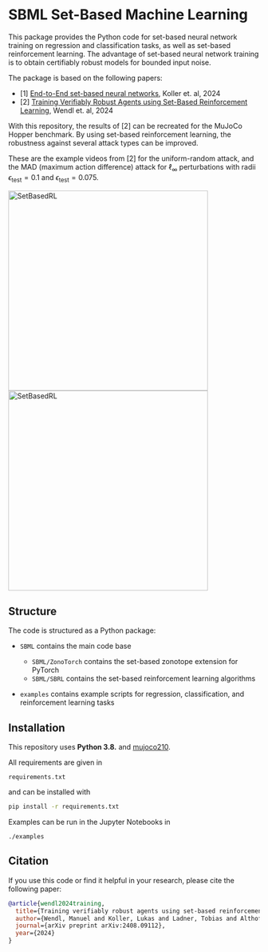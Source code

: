 # SBML Set-Based Machine Learning

This package provides the Python code for set-based neural network training on regression and classification tasks, as well as set-based reinforcement learning. 
The advantage of set-based neural network training is to obtain certifiably robust models for bounded input noise.

The package is based on the following papers:

- [1] [End-to-End set-based neural networks](https://arxiv.org/abs/2401.14961), Koller et. al, 2024
- [2] [Training Verifiably Robust Agents using Set-Based Reinforcement Learning](https://arxiv.org/abs/2408.09112), Wendl et. al, 2024

With this repository, the results of [2] can be recreated for the MuJoCo Hopper benchmark. 
By using set-based reinforcement learning, the robustness against several attack types can be improved. 

These are the example videos from [2] for the uniform-random attack, and the MAD (maximum action difference) attack for $\ell_\infty$ perturbations with radii $\epsilon_\text{test}=0.1$ and $\epsilon_\text{test}=0.075$.

<img src="examples/Hopper/videosRand.gif" alt="SetBasedRL" style="height: 400px; margin-right: 10px;"> <img src="examples/Hopper/videosMad.gif" alt="SetBasedRL" style="height: 400px; margin-right: 10px;">

## Structure

The code is structured as a Python package:

- `SBML` contains the main code base
    - `SBML/ZonoTorch` contains the set-based zonotope extension for PyTorch
    - `SBML/SBRL` contains the set-based reinforcement learning algorithms

- `examples` contains example scripts for regression, classification, and reinforcement learning tasks

## Installation

This repository uses **Python 3.8.** and [mujoco210](https://github.com/google-deepmind/mujoco). 

All requirements are given in 
```
requirements.txt
```
and can be installed with
```bash
pip install -r requirements.txt
```
Examples can be run in the Jupyter Notebooks in
```
./examples
```
## Citation

If you use this code or find it helpful in your research, please cite the following paper:

```bibtex
@article{wendl2024training,
  title={Training verifiably robust agents using set-based reinforcement learning},
  author={Wendl, Manuel and Koller, Lukas and Ladner, Tobias and Althoff, Matthias},
  journal={arXiv preprint arXiv:2408.09112},
  year={2024}
}
